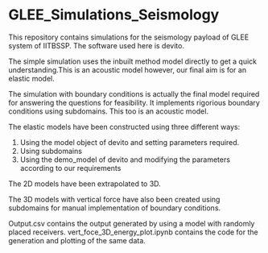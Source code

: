 # GLEE_Simulations_Seismology
This repository contains simulations for the seismology payload of GLEE system of IITBSSP. The software used here is devito.

The simple simulation uses the inbuilt method model directly to get a quick understanding.This is an acoustic model however, our final aim is for an elastic model.

The simulation with boundary conditions is actually the final model required for answering the questions for feasibility. It implements rigorious boundary conditions using subdomains. This too is an acoustic model.

The elastic models have been constructed using three different ways:

1. Using the model object of devito and setting parameters required.
2. Using subdomains
3. Using the demo_model of devito and modifying the parameters according to our requirements

The 2D models have been extrapolated to 3D.

The 3D models with vertical force have  also been created using subdomains for manual implementation of boundary conditions.

Output.csv contains the output generated by using a model with randomly placed receivers. vert_foce_3D_energy_plot.ipynb contains the code for the generation and plotting of the same data. 

